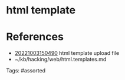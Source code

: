 # html template

# References
- [20221003150490](/zet/20221003150490/README.md) html template upload file
- ~/kb/hacking/web/html.templates.md

Tags:
    #assorted
